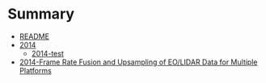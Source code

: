 # Summary

* [README](README.md)
* [2014](2014/README.md)
  * [2014-test](2014/2014-test.md)
* [2014-Frame Rate Fusion and Upsampling of EO/LIDAR Data for Multiple Platforms](2014-frame-rate-fusion-and-upsampling-of-eolidar-data-for-multiple-platforms.md)

